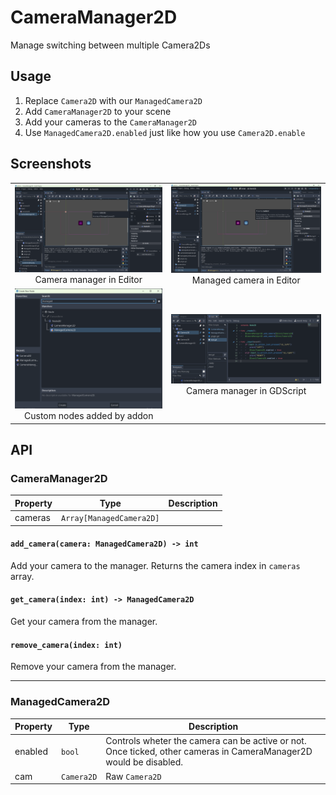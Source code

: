 # CameraManager2D
Manage switching between multiple Camera2Ds

## Usage
1. Replace `Camera2D` with our `ManagedCamera2D`
2. Add `CameraManager2D` to your scene
3. Add your cameras to the `CameraManager2D`
4. Use `ManagedCamera2D.enabled` just like how you use `Camera2D.enable`

## Screenshots
| | |
| -- | -- |
![CameraManager in Editor](screenshots/cameramanager.png) <div align="center">Camera manager in Editor</div> | ![ManagedCamera2D in Editor](screenshots/managedcamera.png) <div align="center">Managed camera in Editor</div>
![Custom nodes added by addon](screenshots/customnodes.png) <div align="center">Custom nodes added by addon</div> | ![Camera manager in GDScript](screenshots/cameramanagerscript.png) <div align="center">Camera manager in GDScript</div>

## API
### CameraManager2D
| Property | Type | Description |
| -- | -- | -- |
cameras | `Array[ManagedCamera2D]` | 


#### `add_camera(camera: ManagedCamera2D) -> int`
Add your camera to the manager. Returns the camera index in `cameras` array.

#### `get_camera(index: int) -> ManagedCamera2D`
Get your camera from the manager.

#### `remove_camera(index: int)`
Remove your camera from the manager.

---

### ManagedCamera2D
| Property | Type | Description |
| -- | -- | -- |
enabled | `bool` | Controls wheter the camera can be active or not.<br/>Once ticked, other cameras in CameraManager2D would be disabled.
cam | `Camera2D` | Raw `Camera2D`
